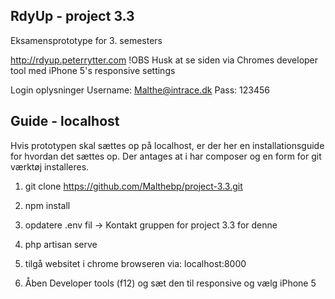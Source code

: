 ## RdyUp - project 3.3

Eksamensprototype for 3. semesters

http://rdyup.peterrytter.com
!OBS Husk at se siden via Chromes developer tool med iPhone 5's responsive settings 

Login oplysninger
Username: Malthe@intrace.dk
Pass: 123456


## Guide - localhost

Hvis prototypen skal sættes op på localhost, er der her en installationsguide for hvordan det sættes op. Der antages at i har composer og en form for git værktøj installeres.

1. git clone https://github.com/Malthebp/project-3.3.git

2. npm install

3. opdatere .env fil -> Kontakt gruppen for project 3.3 for denne

4. php artisan serve

5. tilgå websitet i chrome browseren via: localhost:8000

6. Åben Developer tools (f12) og sæt den til responsive og vælg iPhone 5
